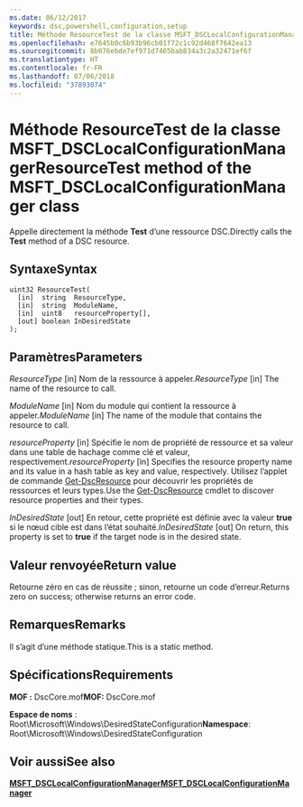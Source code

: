 ```yaml
---
ms.date: 06/12/2017
keywords: dsc,powershell,configuration,setup
title: Méthode ResourceTest de la classe MSFT_DSCLocalConfigurationManager
ms.openlocfilehash: e7645b0c6b93b96cb01f72c1c92d468f7642ea13
ms.sourcegitcommit: 8b076ebde7ef971d7465bab834a3c2a32471ef6f
ms.translationtype: HT
ms.contentlocale: fr-FR
ms.lasthandoff: 07/06/2018
ms.locfileid: "37893074"
---
```

# <a name="resourcetest-method-of-the-msftdsclocalconfigurationmanager-class"></a><span data-ttu-id="a6579-103">Méthode ResourceTest de la classe MSFT_DSCLocalConfigurationManager</span><span class="sxs-lookup"><span data-stu-id="a6579-103">ResourceTest method of the MSFT_DSCLocalConfigurationManager class</span></span>

<span data-ttu-id="a6579-104">Appelle directement la méthode **Test** d’une ressource DSC.</span><span class="sxs-lookup"><span data-stu-id="a6579-104">Directly calls the **Test** method of a DSC resource.</span></span>

## <a name="syntax"></a><span data-ttu-id="a6579-105">Syntaxe</span><span class="sxs-lookup"><span data-stu-id="a6579-105">Syntax</span></span>

```mof
uint32 ResourceTest(
  [in]  string  ResourceType,
  [in]  string  ModuleName,
  [in]  uint8   resourceProperty[],
  [out] boolean InDesiredState
);
```

## <a name="parameters"></a><span data-ttu-id="a6579-106">Paramètres</span><span class="sxs-lookup"><span data-stu-id="a6579-106">Parameters</span></span>

<span data-ttu-id="a6579-107">*ResourceType* \[in\] Nom de la ressource à appeler.</span><span class="sxs-lookup"><span data-stu-id="a6579-107">*ResourceType* \[in\] The name of the resource to call.</span></span>

<span data-ttu-id="a6579-108">*ModuleName* \[in\] Nom du module qui contient la ressource à appeler.</span><span class="sxs-lookup"><span data-stu-id="a6579-108">*ModuleName* \[in\] The name of the module that contains the resource to call.</span></span>

<span data-ttu-id="a6579-109">*resourceProperty* \[in\] Spécifie le nom de propriété de ressource et sa valeur dans une table de hachage comme clé et valeur, respectivement.</span><span class="sxs-lookup"><span data-stu-id="a6579-109">*resourceProperty* \[in\] Specifies the resource property name and its value in a hash table as key and value, respectively.</span></span> <span data-ttu-id="a6579-110">Utilisez l’applet de commande [Get-DscResource](/powershell/module/PSDesiredStateConfiguration/Get-DscResource) pour découvrir les propriétés de ressources et leurs types.</span><span class="sxs-lookup"><span data-stu-id="a6579-110">Use the [Get-DscResource](/powershell/module/PSDesiredStateConfiguration/Get-DscResource) cmdlet to discover resource properties and their types.</span></span>

<span data-ttu-id="a6579-111">*InDesiredState* \[out\] En retour, cette propriété est définie avec la valeur **true** si le nœud cible est dans l’état souhaité.</span><span class="sxs-lookup"><span data-stu-id="a6579-111">*InDesiredState* \[out\] On return, this property is set to **true** if the target node is in the desired state.</span></span>

## <a name="return-value"></a><span data-ttu-id="a6579-112">Valeur renvoyée</span><span class="sxs-lookup"><span data-stu-id="a6579-112">Return value</span></span>

<span data-ttu-id="a6579-113">Retourne zéro en cas de réussite ; sinon, retourne un code d’erreur.</span><span class="sxs-lookup"><span data-stu-id="a6579-113">Returns zero on success; otherwise returns an error code.</span></span>

## <a name="remarks"></a><span data-ttu-id="a6579-114">Remarques</span><span class="sxs-lookup"><span data-stu-id="a6579-114">Remarks</span></span>

<span data-ttu-id="a6579-115">Il s’agit d’une méthode statique.</span><span class="sxs-lookup"><span data-stu-id="a6579-115">This is a static method.</span></span>

## <a name="requirements"></a><span data-ttu-id="a6579-116">Spécifications</span><span class="sxs-lookup"><span data-stu-id="a6579-116">Requirements</span></span>

<span data-ttu-id="a6579-117">**MOF :** DscCore.mof</span><span class="sxs-lookup"><span data-stu-id="a6579-117">**MOF:** DscCore.mof</span></span>

<span data-ttu-id="a6579-118">**Espace de noms** : Root\Microsoft\Windows\DesiredStateConfiguration</span><span class="sxs-lookup"><span data-stu-id="a6579-118">**Namespace**: Root\Microsoft\Windows\DesiredStateConfiguration</span></span>

## <a name="see-also"></a><span data-ttu-id="a6579-119">Voir aussi</span><span class="sxs-lookup"><span data-stu-id="a6579-119">See also</span></span>

[<span data-ttu-id="a6579-120">**MSFT_DSCLocalConfigurationManager**</span><span class="sxs-lookup"><span data-stu-id="a6579-120">**MSFT_DSCLocalConfigurationManager**</span></span>](msft-dsclocalconfigurationmanager.md)